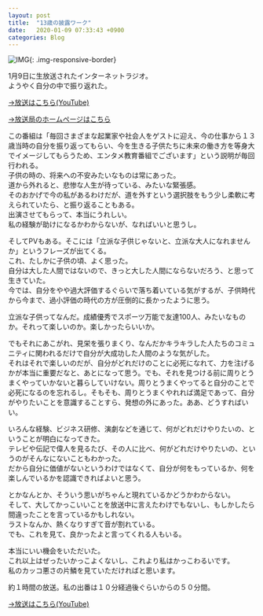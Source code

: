 ```yaml
---
layout: post
title:  "13歳の披露ワーク"
date:   2020-01-09 07:33:43 +0900
categories: Blog
---
```


![IMG]({{site.baseurl}}/img/20200109_01.png){: .img-responsive-border} 


1月9日に生放送されたインターネットラジオ。  
ようやく自分の中で振り返れた。

[→放送はこちら(YouTube)](https://youtu.be/psZrcJDMVnw)

[→放送局のホームページはこちら](http://cwave.jp/)

この番組は「毎回さまざまな起業家や社会人をゲストに迎え、今の仕事から１３歳当時の自分を振り返ってもらい、今を生きる子供たちに未来の働き方を等身大でイメージしてもらうため、エンタメ教育番組でございます」という説明が毎回行われる。  
子供の時の、将来への不安みたいなものは常にあった。  
道から外れると、悲惨な人生が待っている、みたいな緊張感。  
そのおかげで今の私があるわけだが、道を外すという選択肢をもう少し柔軟に考えられていたら、と振り返ることもある。  
出演させてもらって、本当にうれしい。  
私の経験が助けになるかわからないが、なればいいと思うし。

そしてPVもある。そこには「立派な子供じゃないと、立派な大人になれませんか」というフレーズが出てくる。  
これ、たしかに子供の頃、よく思った。  
自分は大した人間ではないので、きっと大した人間にならないだろう、と思って生きていた。  
今では、自分をやや過大評価するぐらいで落ち着いている気がするが、子供時代から今まで、過小評価の時代の方が圧倒的に長かったように思う。

立派な子供ってなんだ。成績優秀でスポーツ万能で友達100人、みたいなものか。それって楽しいのか。楽しかったらいいか。

でもそれにあこがれ、見栄を張りまくり、なんだかキラキラした人たちのコミュニティに関われるだけで自分が大成功した人間のような気がした。  
それはそれで楽しいのだが、自分がどれだけのことに必死になれて、力を注げるかが本当に重要だなと、あとになって思う。でも、それを見つける前に周りとうまくやっていかないと暮らしていけない。周りとうまくやってると自分のことで必死になるのを忘れるし。そもそも、周りとうまくやれれば満足であって、自分がやりたいことを意識することすら、発想の外にあった。ああ、どうすればいい。

いろんな経験、ビジネス研修、演劇などを通じて、何がどれだけやりたいの、ということが明白になってきた。  
テレビや伝記で偉人を見るたび、その人に比べ、何がどれだけやりたいの、というのがそんなにないこともわかった。  
だから自分に価値がないというわけではなくて、自分が何をもっているか、何を楽しんでいるかを認識できればよいと思う。

とかなんとか、そういう思いがちゃんと現れているかどうかわからない。  
そして、大してかっこいいことを放送中に言えたわけでもないし、もしかしたら間違ったことを言っているかもしれない。  
ラストなんか、熱くなりすぎて音が割れている。  
でも、これを見て、良かったよと言ってくれる人もいる。

本当にいい機会をいただいた。  
これ以上はぜったいかっこよくないし、これより私はかっこわるいです。  
私のカッコ悪さの片鱗を見ていただければと思います。

約１時間の放送。私の出番は１０分経過後ぐらいからの５０分間。

[→放送はこちら(YouTube)](https://youtu.be/psZrcJDMVnw)
